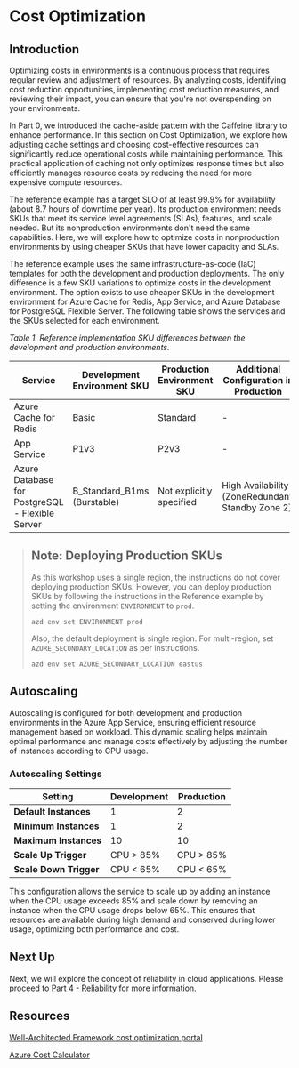 
# Cost Optimization

## Introduction

Optimizing costs in environments is a continuous process that requires regular review and adjustment of resources. By analyzing costs, identifying cost reduction opportunities, implementing cost reduction measures, and reviewing their impact, you can ensure that you're not overspending on your environments.

In Part 0, we introduced the cache-aside pattern with the Caffeine library to enhance performance. In this section on Cost Optimization, we explore how adjusting cache settings and choosing cost-effective resources can significantly reduce operational costs while maintaining performance. This practical application of caching not only optimizes response times but also efficiently manages resource costs by reducing the need for more expensive compute resources.

The reference example has a target SLO of at least 99.9% for availability (about 8.7 hours of downtime per year). Its production environment needs SKUs that meet its service level agreements (SLAs), features, and scale needed. But its nonproduction environments don't need the same capabilities. Here, we will explore how to optimize costs in nonproduction environments by using cheaper SKUs that have lower capacity and SLAs.

The reference example uses the same infrastructure-as-code (IaC) templates for both the development and production deployments. The only difference is a few SKU variations to optimize costs in the development environment. The option exists to use cheaper SKUs in the development environment for Azure Cache for Redis, App Service, and Azure Database for PostgreSQL Flexible Server. The following table shows the services and the SKUs selected for each environment.

*Table 1. Reference implementation SKU differences between the development and production environments.*

| Service                                         | Development Environment SKU               | Production Environment SKU                   | Additional Configuration in Production             |
| ---------------------------------------------   | ----------------------------------------- | ------------------------------------------   | ------------------------------------------------- |
| Azure Cache for Redis                           | Basic                                     | Standard                                    | -                                                 |
| App Service                                     | P1v3                                      | P2v3                                        | -                                                 |
| Azure Database for PostgreSQL - Flexible Server | B_Standard_B1ms (Burstable)                | Not explicitly specified                     | High Availability (ZoneRedundant, Standby Zone 2) |

> ## Note: Deploying Production SKUs
> 
> As this workshop uses a single region, the instructions do not cover deploying production SKUs. However, you can deploy production SKUs by following the instructions in the Reference example by setting the environment `ENVIRONMENT` to `prod`.
> 
> ```shell
> azd env set ENVIRONMENT prod
> ```
> 
> Also, the default deployment is single region. For multi-region, set `AZURE_SECONDARY_LOCATION` as per instructions.
> 
> ```shell
> azd env set AZURE_SECONDARY_LOCATION eastus
> ```

## Autoscaling

Autoscaling is configured for both development and production environments in the Azure App Service, ensuring efficient resource management based on workload. This dynamic scaling helps maintain optimal performance and manage costs effectively by adjusting the number of instances according to CPU usage.

### Autoscaling Settings

| Setting                | Development       | Production        |
| ---------------------- | ----------------- | ----------------- |
| **Default Instances**  | 1                 | 2                 |
| **Minimum Instances**  | 1                 | 2                 |
| **Maximum Instances**  | 10                | 10                |
| **Scale Up Trigger**   | CPU > 85%         | CPU > 85%         |
| **Scale Down Trigger** | CPU < 65%         | CPU < 65%         |

This configuration allows the service to scale up by adding an instance when the CPU usage exceeds 85% and scale down by removing an instance when the CPU usage drops below 65%. This ensures that resources are available during high demand and conserved during lower usage, optimizing both performance and cost.

## Next Up

Next, we will explore the concept of reliability in cloud applications. Please proceed to [Part 4 - Reliability](../Part4-Reliability/README.md) for more information.

## Resources
[Well-Architected Framework cost optimization portal](https://learn.microsoft.com/azure/well-architected/cost-optimization)

[Azure Cost Calculator](https://azure.microsoft.com/pricing/calculator)
